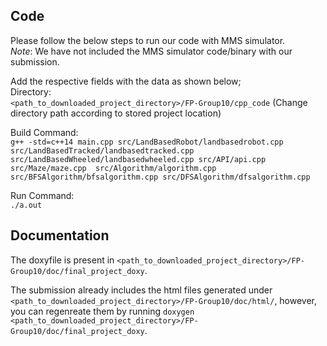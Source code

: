 
## Code
Please follow the below steps to run our code with MMS simulator.  
*Note*: We have not included the MMS simulator code/binary with our submission.

Add the respective fields with the data as shown below;  
Directory:   
`<path_to_downloaded_project_directory>/FP-Group10/cpp_code`
(Change directory path according to stored project location)   

Build Command:   
`g++ -std=c++14 main.cpp src/LandBasedRobot/landbasedrobot.cpp src/LandBasedTracked/landbasedtracked.cpp src/LandBasedWheeled/landbasedwheeled.cpp src/API/api.cpp src/Maze/maze.cpp  src/Algorithm/algorithm.cpp src/BFSAlgorithm/bfsalgorithm.cpp src/DFSAlgorithm/dfsalgorithm.cpp`   

Run Command:    
`./a.out`

## Documentation

The doxyfile is present in `<path_to_downloaded_project_directory>/FP-Group10/doc/final_project_doxy`.

The submission already includes the html files generated under `<path_to_downloaded_project_directory>/FP-Group10/doc/html/`, however, you can regenreate them by running `doxygen <path_to_downloaded_project_directory>/FP-Group10/doc/final_project_doxy`.
